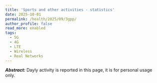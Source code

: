 ```yaml
---
title: 'Sports and other activities - statistics'
date: 2025-10-01
permalink: /health/2025/09/3gpp/
author_profile: false
read_more: enabled
tags:
  - 5G
  - 4G
  - LTE
  - Wireless
  - Real Networks
---
```


***Abstract:*** Dayly activity is reported in this page, it is for personal usage only.

<html>
<script src="https://cdnjs.cloudflare.com/ajax/libs/Chart.js/2.5.0/Chart.min.js"></script>
<body>
<canvas id="myChart" style="width:100%;max-width:600px"></canvas>

<script>
const xValues = 
[  1,  2,  3,  4,  5,  6,  7,  8,  9, 10, 11, 12, 13, 14, 15, 16, 17, 18, 19, 20, 21, 22, 23, 24, 25, 26, 27, 28];
const yCrossCountry = 
[  0,  1,  0,  0,  0,  0,  0,  0,  0,  1,  0,  0,  1,  0,  0,  0,  0,  0,  0,  0,  0,  0,  0,  0,  0,  0,  1,  0];
const ySwimming = 
[  1,0.5,  0,  0,  0,  0,  0,  0,  0,0.5,  0,  0,  1,  0,  0,  0,  0,  0,  0,  0,  0,  0,  0,  0,  0,  0,  0,  0];
const yGym =
[  0,0.1,  0,  0,  0,  0,  0,  0,  0,  2,  0,  0,  0,  0,  0,  0,  0,  0,  0,  0,  0,  0,  0,  0,  0,  0,  0,  0];

// Function to calculate the sum of corresponding elements from two arrays
function Arrays_sum(array1, array2) {
  // Initialize an empty array to store the sum of corresponding elements
  var result = [];

  // Initialize counters for iterating through the arrays
  var ctr = 0;
  var x = 0;

  // Check if array1 is empty, return an error message if true
  if (array1.length === 0)
    return "array1 is empty";

  // Check if array2 is empty, return an error message if true
  if (array2.length === 0)
    return "array2 is empty";

  // Iterate through arrays until the end of either array is reached
  while (ctr < array1.length && ctr < array2.length) {
    // Calculate the sum of corresponding elements and push it to the result array
    result.push(array1[ctr] + array2[ctr]);
    // Increment the counter
    ctr++;
  }

  // Check if array1 is exhausted
  if (ctr === array1.length) {
    // Append the remaining elements from array2 to the result array
    for (x = ctr; x < array2.length; x++) {
      result.push(array2[x]);
    }
  } else {
    // Append the remaining elements from array1 to the result array
    for (x = ctr; x < array1.length; x++) {
      result.push(array1[x]);
    }
  }

  // Return the resulting array
  return result;
}


new Chart("myChart", {
  type: "line",
  data: {
    labels: xValues,
    datasets: [{ 
      data: yCrossCountry,
      borderColor: "red",
	  label: "cross-country",
      fill: false
    }, { 
      data: ySwimming,
      borderColor: "green",
	  label: "swimming",
      fill: false
    }, { 
      data: yGym,
      borderColor: "blue",
	  label: "Gym",
      fill: false
    }, { 
	  data:  yGym ,
      borderColor: "black",
	  label: "Acculative of all activities ",
      fill: false
	  }]
  },
  options: {
    legend: {display: true}
  }
});
</script>

</body>
</html>